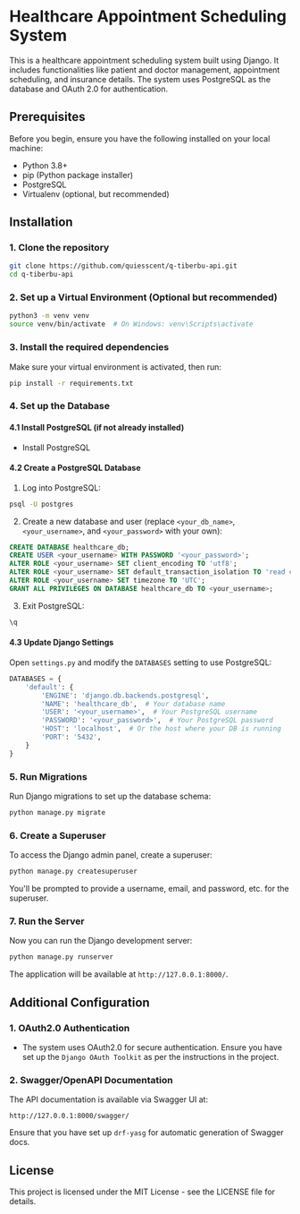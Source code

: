 # Healthcare Appointment Scheduling System

This is a healthcare appointment scheduling system built using Django. It includes functionalities like patient and doctor management, appointment scheduling, and insurance details. The system uses PostgreSQL as the database and OAuth 2.0 for authentication.

## Prerequisites

Before you begin, ensure you have the following installed on your local machine:
* Python 3.8+
* pip (Python package installer)
* PostgreSQL
* Virtualenv (optional, but recommended)

## Installation

### 1. Clone the repository

```bash
git clone https://github.com/quiesscent/q-tiberbu-api.git
cd q-tiberbu-api
```

### 2. Set up a Virtual Environment (Optional but recommended)

```bash
python3 -m venv venv
source venv/bin/activate  # On Windows: venv\Scripts\activate
```


### 3. Install the required dependencies

Make sure your virtual environment is activated, then run:

```bash
pip install -r requirements.txt
```

### 4. Set up the Database

#### 4.1 Install PostgreSQL (if not already installed)
* Install PostgreSQL

#### 4.2 Create a PostgreSQL Database

1. Log into PostgreSQL:

```bash
psql -U postgres
```

2. Create a new database and user (replace `<your_db_name>`, `<your_username>`, and `<your_password>` with your own):

```sql
CREATE DATABASE healthcare_db;
CREATE USER <your_username> WITH PASSWORD '<your_password>';
ALTER ROLE <your_username> SET client_encoding TO 'utf8';
ALTER ROLE <your_username> SET default_transaction_isolation TO 'read committed';
ALTER ROLE <your_username> SET timezone TO 'UTC';
GRANT ALL PRIVILEGES ON DATABASE healthcare_db TO <your_username>;
```

3. Exit PostgreSQL:

```bash
\q
```

#### 4.3 Update Django Settings

Open `settings.py` and modify the `DATABASES` setting to use PostgreSQL:

```python
DATABASES = {
    'default': {
        'ENGINE': 'django.db.backends.postgresql',
        'NAME': 'healthcare_db',  # Your database name
        'USER': '<your_username>',  # Your PostgreSQL username
        'PASSWORD': '<your_password>',  # Your PostgreSQL password
        'HOST': 'localhost',  # Or the host where your DB is running
        'PORT': '5432',
    }
}
```

### 5. Run Migrations

Run Django migrations to set up the database schema:

```bash
python manage.py migrate
```

### 6. Create a Superuser

To access the Django admin panel, create a superuser:

```bash
python manage.py createsuperuser
```

You'll be prompted to provide a username, email, and password, etc. for the superuser.

### 7. Run the Server

Now you can run the Django development server:

```bash
python manage.py runserver
```

The application will be available at `http://127.0.0.1:8000/`.

## Additional Configuration

### 1. OAuth2.0 Authentication
* The system uses OAuth2.0 for secure authentication. Ensure you have set up the `Django OAuth Toolkit` as per the instructions in the project.

### 2. Swagger/OpenAPI Documentation

The API documentation is available via Swagger UI at:

```
http://127.0.0.1:8000/swagger/
```

Ensure that you have set up `drf-yasg` for automatic generation of Swagger docs.

## License

This project is licensed under the MIT License - see the LICENSE file for details.
